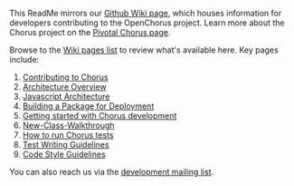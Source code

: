 This ReadMe mirrors our [Github Wiki page](https://github.com/Chorus/chorus/wiki), which houses information for developers contributing to the OpenChorus project.  Learn more about the Chorus project on the [Pivotal Chorus page](http://gopivotal.com/pivotal-products/analytics/pivotal-chorus).

Browse to the [Wiki pages list](https://github.com/Chorus/chorus/wiki/_pages) to review what's available here. Key pages include:

1. [Contributing to Chorus](https://github.com/Chorus/chorus/wiki/Contributing-to-Chorus)
1. [Architecture Overview](https://github.com/Chorus/chorus/wiki/Architecture-Overview)
1. [Javascript Architecture](https://github.com/Chorus/chorus/wiki/Javascript-Architecture)
1. [Building a Package for Deployment](https://github.com/Chorus/chorus/wiki/Building-a-Package-for-Deployment)
1. [Getting started with Chorus development](https://github.com/Chorus/chorus/wiki/Getting-started-with-Chorus-development)
1. [New-Class-Walkthrough](https://github.com/Chorus/chorus/wiki/New-Class-Walkthrough)
1. [How to run Chorus tests](https://github.com/Chorus/chorus/wiki/How-to-run-Chorus-tests)
1. [Test Writing Guidelines](https://github.com/Chorus/chorus/wiki/Test-Writing-Guidelines)
1. [Code Style Guidelines](https://github.com/Chorus/chorus/wiki/Code-style)

You can also reach us via the [development mailing list](https://groups.google.com/forum/?fromgroups#!forum/chorus-dev).
